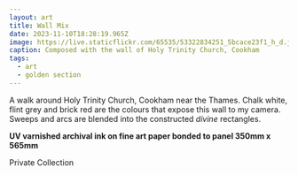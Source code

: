 ```yaml
---
layout: art
title: Wall Mix
date: 2023-11-10T18:28:19.965Z
image: https://live.staticflickr.com/65535/53322834251_5bcace23f1_h_d.jpg
caption: Composed with the wall of Holy Trinity Church, Cookham
tags:
  - art
  - golden section
---
```

A walk around Holy Trinity Church, Cookham near the Thames. Chalk white, flint grey and brick red are the colours that expose this wall to my camera. Sweeps and arcs are blended into the constructed *divine* rectangles.

**UV varnished archival ink on fine art paper bonded to panel 350mm x 565mm**

Private Collection

